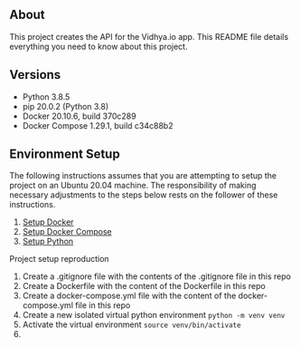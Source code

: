 ## About

This project creates the API for the Vidhya.io app. This README file details everything you need to know about this project.

## Versions
* Python 3.8.5
* pip 20.0.2 (Python 3.8)
* Docker 20.10.6, build 370c289
* Docker Compose 1.29.1, build c34c88b2
## Environment Setup

The following instructions assumes that you are attempting to setup the project on an Ubuntu 20.04 machine. The responsibility of making necessary adjustments to the steps below rests on the follower of these instructions.

1. [Setup Docker](https://docs.docker.com/engine/install/ubuntu/#install-using-the-repository)   
2. [Setup Docker Compose](https://docs.docker.com/compose/install/)
3. [Setup Python](https://www.python.org/downloads/)

Project setup reproduction
1. Create a .gitignore file with the contents of the .gitignore file in this repo
2. Create a Dockerfile with the content of the Dockerfile in this repo
3. Create a docker-compose.yml file with the content of the docker-compose.yml file in this repo
4. Create a new isolated virtual python environment
    `python -m venv venv`
5. Activate the virtual environment
    `source venv/bin/activate`
6. 



